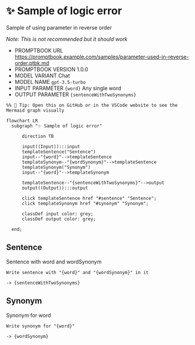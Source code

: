 # ✨ Sample of logic error

Sample of using parameter in reverse order

_Note: This is not recommended but it should work_

-   PROMPTBOOK URL https://promptbook.example.com/samples/parameter-used-in-reverse-order.ptbk.md
-   PROMPTBOOK VERSION 1.0.0
-   MODEL VARIANT Chat
-   MODEL NAME `gpt-3.5-turbo`
-   INPUT  PARAMETER `{word}` Any single word
-   OUTPUT PARAMETER `{sentenceWithTwoSynonyms}`

<!--Graph-->
<!-- ⚠️ WARNING: This section was auto-generated -->

```mermaid
%% 🔮 Tip: Open this on GitHub or in the VSCode website to see the Mermaid graph visually

flowchart LR
  subgraph "✨ Sample of logic error"

      direction TB

      input((Input)):::input
      templateSentence("Sentence")
      input--"{word}"-->templateSentence
      templateSynonym--"{wordSynonym}"-->templateSentence
      templateSynonym("Synonym")
      input--"{word}"-->templateSynonym

      templateSentence--"{sentenceWithTwoSynonyms}"-->output
      output((Output)):::output

      click templateSentence href "#sentence" "Sentence";
      click templateSynonym href "#synonym" "Synonym";

      classDef input color: grey;
      classDef output color: grey;

  end;
```

<!--/Graph-->

## Sentence

Sentence with word and wordSynonym

```text
Write sentence with "{word}" and "{wordSynonym}" in it
```

`-> {sentenceWithTwoSynonyms}`

## Synonym

Synonym for word

```text
Write synonym for "{word}"
```

`-> {wordSynonym}`
